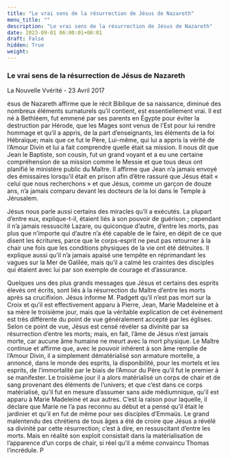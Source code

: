 ```yaml
---
title: "Le vrai sens de la résurrection de Jésus de Nazareth"
menu_title: ""
description: "Le vrai sens de la résurrection de Jésus de Nazareth"
date: 2023-09-01 06:00:01+00:01
draft: False
hidden: True
weight:
---
```

### Le vrai sens de la résurrection de Jésus de Nazareth

La Nouvelle Vvérité - 23 Avril 2017

ésus de Nazareth affirme que le récit Biblique de sa naissance, diminué des nombreux éléments surnaturels qu’il contient, est essentiellement vrai. Il est né à Bethléem, fut emmené par ses parents en Égypte pour éviter la destruction par Hérode, que les Mages sont venus de l’Est pour lui rendre hommage et qu’il a appris, de la part d’enseignants, les éléments de la foi Hébraïque; mais que ce fut le Père, Lui-même, qui lui a appris la vérité de l’Amour Divin et lui a fait comprendre quelle était sa mission. Il nous dit que Jean le Baptiste, son cousin, fut un grand voyant et a eu une certaine compréhension de sa mission comme le Messie et que tous deux ont planifié le ministère public du Maître. Il affirme que Jean n’a jamais envoyé des émissaires lorsqu’il était en prison afin d’être rassuré que Jésus était « celui que nous recherchons » et que Jésus, comme un garçon de douze ans, n’a jamais comparu devant les docteurs de la loi dans le Temple à Jérusalem.

Jésus nous parle aussi certains des miracles qu’il a exécutés. La plupart d’entre eux, explique-t-il, étaient liés à son pouvoir de guérison ; cependant il n’a jamais ressuscité Lazare, ou quiconque d’autre, d’entre les morts, pas plus que n’importe qui d’autre n’a été capable de le faire, en dépit de ce que disent les écritures, parce que le corps-esprit ne peut pas retourner à la chair une fois que les conditions physiques de la vie ont été détruites. Il explique aussi qu’il n’a jamais apaisé une tempête en réprimandant les vagues sur la Mer de Galilée, mais qu’il a calmé les craintes des disciples qui étaient avec lui par son exemple de courage et d’assurance.

Quelques uns des plus grands messages que Jésus et certains des esprits élevés ont écrits, sont liés à la résurrection du Maître d’entre les morts après sa crucifixion. Jésus informe M. Padgett qu’il n’est pas mort sur la Croix et qu’il est effectivement apparu à Pierre, Jean, Marie Madeleine et à sa mère le troisième jour, mais que la véritable explication de cet événement est très différente du point de vue généralement accepté par les églises. Selon ce point de vue, Jésus est censé révéler sa divinité par sa résurrection d’entre les morts; mais, en fait, l’âme de Jésus n’est jamais morte, car aucune âme humaine ne meurt avec la mort physique. Le Maître continue et affirme que, avec le pouvoir inhérent à son âme remplie de l’Amour Divin, il a simplement dématérialisé son armature mortelle, a annoncé, dans le monde des esprits, la disponibilité, pour les mortels et les esprits, de l’immortalité par le biais de l’Amour du Père qu’il fut le premier à se manifester. Le troisième jour il a alors matérialisé un corps de chair et de sang provenant des éléments de l’univers; et que c’est dans ce corps matérialisé, qu’il fut en mesure d’assumer sans aide médiumnique, qu’il est apparu à Marie Madeleine et aux autres. C’est la raison pour laquelle, il déclare que Marie ne l’a pas reconnu au début et a pensé qu’il était le jardinier et qu’il en fut de même pour ses disciples d’Emmaüs. Le grand malentendu des chrétiens de tous âges a été de croire que Jésus a révélé sa divinité par cette résurrection; c’est à dire, en ressuscitant d’entre les morts. Mais en réalité son exploit consistait dans la matérialisation de l’apparence d’un corps de chair, si réel qu’il a même convaincu Thomas l’incrédule.
P


